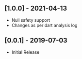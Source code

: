 ## [1.0.0] - 2021-04-13

* Null safety support
* Changes as per dart analysis log

## [0.0.1] - 2019-07-03

* Initial Release
